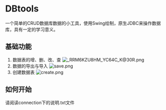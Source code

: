 # DBtools
一个简单的CRUD数据库数据的小工具，使用Swing绘制，原生JDBC来操作数据库，具有一定的学习意义。

## 基础功能

1. 数据表的增、删、改、查
   ![_RRM6KZU8HM_YC64C_K@30R.png](https://s2.loli.net/2022/05/31/eQJOq1PxBTylKaI.png)
2. 数据的导出与导入
   ![save.png](https://s2.loli.net/2022/05/31/ZSluIB5XUcx9trV.png)
3. 创建数据表
   ![create.png](https://s2.loli.net/2022/05/31/aFpwHnIiT93xvmQ.png)

## 如何开始

请阅读connection下的说明.txt文件
